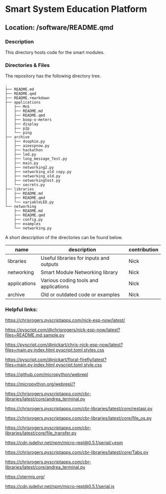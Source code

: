 

# Smart System Education Platform

## Location: /software/README.qmd

### Description

This directory hosts code for the smart modules.

### Directories & Files

The repository has the following directory tree.

    .
    ├── README.md
    ├── README.qmd
    ├── README.rmarkdown
    ├── applications
    │   ├── MnS
    │   ├── README.md
    │   ├── README.qmd
    │   ├── boop-o-meters
    │   ├── display
    │   ├── p2p
    │   └── ping
    ├── archive
    │   ├── 4sophie.py
    │   ├── aioespnow.py
    │   ├── hackathon
    │   ├── led.py
    │   ├── long_message_Test.py
    │   ├── main.py
    │   ├── networking2.py
    │   ├── networking_old copy.py
    │   ├── networking_old.py
    │   ├── networkingtest.py
    │   └── secrets.py
    ├── libraries
    │   ├── README.md
    │   ├── README.qmd
    │   └── variableLED.py
    └── networking
        ├── README.md
        ├── README.qmd
        ├── config.py
        ├── examples
        └── networking.py

A short description of the directories can be found below.

| name         | description                             | contribution |
|--------------|-----------------------------------------|--------------|
| libraries    | Useful libraries for inputs and outputs | Nick         |
| networking   | Smart Module Networking library         | Nick         |
| applications | Various coding tools and applications   | Nick         |
| archive      | Old or outdated code or examples        | Nick         |

### Helpful links:

<https://chrisrogers.pyscriptapps.com/nick-esp-now/latest/>

<https://pyscript.com/@chrisrogers/nick-esp-now/latest?files=README.md,sample.py>

<https://pyscript.com/@nickart/chris-nick-esp-now/latest?files=main.py,index.html,pyscript.toml,styles.css>

<https://pyscript.com/@nickart/floral-firefly/latest?files=main.py,index.html,pyscript.toml,style.css>

<https://github.com/micropython/webrepl>

<https://micropython.org/webrepl/?>

<https://chrisrogers.pyscriptapps.com/cbr-libraries/latest/core/andrea_terminal.py>

<https://chrisrogers.pyscriptapps.com/cbr-libraries/latest/core/restapi.py>

<https://chrisrogers.pyscriptapps.com/cbr-libraries/latest/core/file_os.py>

<https://chrisrogers.pyscriptapps.com/cbr-libraries/latest/core/file_transfer.py>

<https://cdn.jsdelivr.net/npm/micro-repl@0.5.1/serial/+esm>

<https://chrisrogers.pyscriptapps.com/cbr-libraries/latest/core/Tabs.py>

<https://chrisrogers.pyscriptapps.com/cbr-libraries/latest/core/andrea_terminal.py>

<https://xtermjs.org/>

<https://cdn.jsdelivr.net/npm/micro-repl@0.5.1/serial.js>
